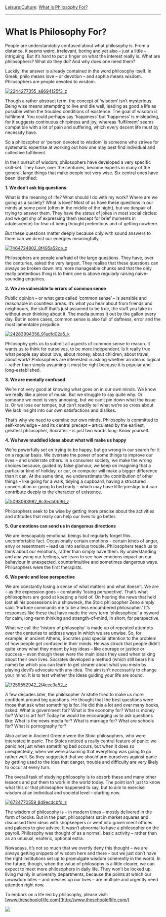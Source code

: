 [Leisure:](https://www.theschooloflife.com/thebookoflife/category/leisure/)[Culture](https://www.theschooloflife.com/thebookoflife/category/leisure/culture/): [What Is Philosophy For?](https://www.theschooloflife.com/thebookoflife/what-is-philosophy-and-whats-it-for/)

* * *

# What Is Philosophy For?

People are understandably confused about what philosophy is. From a distance, it seems weird, irrelevant, boring and yet also – just a little – intriguing. But it’s hard to put a finger on what the interest really is. What are philosophers? What do they do? And why does one need them?

Luckily, the answer is already contained in the word philosophy itself. In Greek, philo means love – or devotion – and sophia means wisdom. Philosophers are people devoted to wisdom.

[![2244277355_a8694125f3_z](https://www.theschooloflife.com/thebookoflife/wp-content/uploads/2014/11/2244277355_a8694125f3_z.jpg)](http://www.thebookoflife.org/wp-content/uploads/2014/11/2244277355_a8694125f3_z.jpg)

Though a rather abstract term, the concept of ‘wisdom’ isn’t mysterious. Being wise means attempting to live and die well, leading as good a life as possible within the troubled conditions of existence. The goal of wisdom is fulfilment. You could perhaps say ‘happiness’ but ‘happiness’ is misleading, for it suggests continuous chirpiness and joy, whereas ‘fulfilment’ seems compatible with a lot of pain and suffering, which every decent life must by necessity have.

So a philosopher or ‘person devoted to wisdom’ is someone who strives for systematic expertise at working out how one may best find individual and collective fulfilment.

In their pursuit of wisdom, philosophers have developed a very specific skill-set. They have, over the centuries, become experts in many of the general, large things that make people not very wise. Six central ones have been identified:

**1. We don’t ask big questions**

What is the meaning of life? What should I do with my work? Where are we going as a society? What is love? Most of us have these questions in our minds at some point (often in the middle of the night), but we despair of trying to answer them. They have the status of jokes in most social circles: and we get shy of expressing them (except for brief moments in adolescence) for fear of being thought pretentious and of getting nowhere.

But these questions matter deeply because only with sound answers to them can we direct our energies meaningfully.

[![7464724802_8f495a52ca_z](https://www.theschooloflife.com/thebookoflife/wp-content/uploads/2014/11/7464724802_8f495a52ca_z.jpg)](http://www.thebookoflife.org/wp-content/uploads/2014/11/7464724802_8f495a52ca_z.jpg)

Philosophers are people unafraid of the large questions. They have, over the centuries, asked the very largest. They realise that these questions can always be broken down into more manageable chunks and that the only really pretentious thing is to think one is above regularly raising naive-sounding enquiries.

**2. We are vulnerable to errors of common sense**

Public opinion – or what gets called ‘common sense’ – is sensible and reasonable in countless areas. It’s what you hear about from friends and neighbours, the stuff that’s just assumed to be true, the stuff you take in without even thinking about it. The media pumps it out by the gallon every day. But in some cases, common sense is also full of daftness, error and the most lamentable prejudice.

[![24283994356_91adfd02a5_k](https://www.theschooloflife.com/thebookoflife/wp-content/uploads/2014/12/24283994356_91adfd02a5_k.jpg)](http://www.thebookoflife.org/wp-content/uploads/2014/12/24283994356_91adfd02a5_k.jpg)

Philosophy gets us to submit all aspects of common sense to reason. It wants us to think for ourselves, to be more independent. Is it really true what people say about love, about money, about children, about travel, about work? Philosophers are interested in asking whether an idea is logical – rather than simply assuming it must be right because it is popular and long-established.

**3. We are mentally confused**

We’re not very good at knowing what goes on in our own minds. We know we really like a piece of music. But we struggle to say quite why. Or someone we meet is very annoying, but we can’t pin down what the issue is. Or we lose our temper, but can’t readily tell what we’re so cross about. We lack insight into our own satisfactions and dislikes.

That’s why we need to examine our own minds. Philosophy is committed to self-knowledge – and its central precept – articulated by the earliest, greatest philosopher, Socrates – is just two words long: Know yourself.

**4. We have muddled ideas about what will make us happy**

We’re powerfully set on trying to be happy, but go wrong in our search for it on a regular basis. We overrate the power of some things to improve our lives – and underrate others. In a consumer society, we make the wrong choices because, guided by false glamour, we keep on imagining that a particular kind of holiday, or car, or computer will make a bigger difference than it can. At the same time, we underestimate the contribution of other things – like going for a walk, tidying a cupboard, having a structured conversation or going to bed early – which may have little prestige but can contribute deeply to the character of existence.

[![5093063982_8c3ecb0b96_z](https://www.theschooloflife.com/thebookoflife/wp-content/uploads/2014/11/5093063982_8c3ecb0b96_z.jpg)](http://www.thebookoflife.org/wp-content/uploads/2014/11/5093063982_8c3ecb0b96_z.jpg)

Philosophers seek to be wise by getting more precise about the activities and attitudes that really can help our lives to go better.

**5. Our emotions can send us in dangerous directions**

We are inescapably emotional beings but regularly forget this uncomfortable fact. Occasionally certain emotions – certain kinds of anger, envy or resentment – lead us into serious trouble. Philosophers teach us to think about our emotions, rather than simply have them. By understanding and analysing our feelings, we learn to see how emotions impact on our behaviour in unexpected, counterintuitive and sometimes dangerous ways. Philosophers were the first therapists.

**6. We panic and lose perspective**

We are constantly losing a sense of what matters and what doesn’t. We are – as the expression goes – constantly ‘losing perspective’. That’s what philosophers are good at keeping a hold of. On hearing the news that he’d lost all his possessions in a shipwreck, the Stoic philosopher Zeno simply said: ‘Fortune commands me to be a less encumbered philosopher.’ It’s responses like these that have made the very term ‘philosophical’ a byword for calm, long-term thinking and strength-of-mind, in short, for perspective.

What we call the ‘history of philosophy‘ is made up of repeated attempts over the centuries to address ways in which we are unwise. So, for example, in ancient Athens, Socrates paid special attention to the problem of how people get confused in their minds. He was struck that people didn’t quite know what they meant by key ideas – like courage or justice or success – even though these were the main ideas they used when talking about their own lives. Socrates developed a method (which still bears his name) by which you can learn to get clearer about what you mean by playing devil’s advocate with any idea. The aim isn’t necessarily to change your mind. It is to test whether the ideas guiding your life are sound.

[![7259552942_2f4eec3a52_z](https://www.theschooloflife.com/thebookoflife/wp-content/uploads/2014/11/7259552942_2f4eec3a52_z.jpg)](http://www.thebookoflife.org/wp-content/uploads/2014/11/7259552942_2f4eec3a52_z.jpg)

A few decades later, the philosopher Aristotle tried to make us more confident around big questions. He thought that the best questions were those that ask what something is for. He did this a lot and over many books, asked: What is government for? What is the economy for? What is money for? What is art for? Today he would be encouraging us to ask questions like: What is the news media for? What is marriage for? What are schools for? What is pornography for?

Also active in Ancient Greece were the Stoic philosophers, who were interested in panic. The Stoics noticed a really central feature of panic: we panic not just when something bad occurs, but when it does so unexpectedly, when we were assuming that everything was going to go rather well. So they suggested that we should arm ourselves against panic by getting used to the idea that danger, trouble and difficulty are very likely to occur at every turn.

The overall task of studying philosophy is to absorb these and many other lessons and put them to work in the world today. The point isn’t just to know what this or that philosopher happened to say, but to aim to exercise wisdom at an individual and societal level – starting now.

[![6724770559_8d9ecdcbfc_z](https://www.theschooloflife.com/thebookoflife/wp-content/uploads/2014/11/6724770559_8d9ecdcbfc_z.jpg)](http://www.thebookoflife.org/wp-content/uploads/2014/11/6724770559_8d9ecdcbfc_z.jpg)

The wisdom of philosophy is – in modern times – mostly delivered in the form of books. But in the past, philosophers sat in market squares and discussed their ideas with shopkeepers or went into government offices and palaces to give advice. It wasn’t abnormal to have a philosopher on the payroll. Philosophy was thought of as a normal, basic activity – rather than as an unusual, esoteric, optional extra.

Nowadays, it’s not so much that we overtly deny this thought – we are always getting snippets of wisdom here and there – but we just don’t have the right institutions set up to promulgate wisdom coherently in the world. In the future, though, when the value of philosophy is a little clearer, we can expect to meet more philosophers in daily life. They won’t be locked up, living mainly in university departments, because the points at which our unwisdom bites – and messes up our lives – are multiple and urgently need attention right now.

To embark on a life led by philosophy, please visit: [www.theschooloflife.com](http://www.theschooloflife.com/)

[![](https://img.youtube.com/vi/mIYdx6lDDhg/0.jpg)](//www.youtube.com/embed/mIYdx6lDDhg? '')
